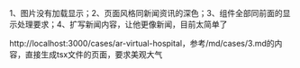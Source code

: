 1、图片没有加载显示；2、页面风格同新闻资讯的深色；3、组件全部同前面的显示处理要求；4、扩写新闻内容，让他更像新闻，目前太简单了

http://localhost:3000/cases/ar-virtual-hospital，参考/md/cases/3.md的内容，直接生成tsx文件的页面，要求美观大气
